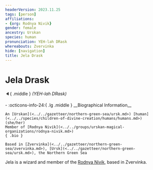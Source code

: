 ```yaml
---
headerVersion: 2023.11.25
tags: [person]
affiliations:
- {org: Rodnya Nivik}
gender: female
ancestry: Urskan
species: human
pronunciation: YEH-lah DRask
whereabouts: Zvervinka
hide: [navigation]
title: Jela Drask
---
```

# Jela Drask
:speaker:{ .middle } *(YEH-lah DRask)*  
<div class="grid cards ext-narrow-margin ext-one-column" markdown>
- :octicons-info-24:{ .lg .middle } __Biographical Information__

    An [Urskan](<../../gazetteer/northern-green-sea/ursk.md>) [human](<../../species/children-of-divine-creation/humans/humans.md>) (she/her)  
    Member of [Rodnya Nivik](<../../groups/urskan-magical-organizations/rodnya-nivik.md>)  
    { .bio }

    Based in [Zvervinka](<../../gazetteer/northern-green-sea/zvervinka.md>), [Ursk](<../../gazetteer/northern-green-sea/ursk.md>), the Northern Green Sea
</div>


Jela is a wizard and member of the [Rodnya Nivik](<../../groups/urskan-magical-organizations/rodnya-nivik.md>), based in Zvervinka. 
